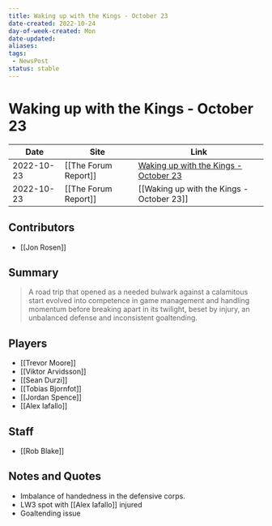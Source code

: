 ```yaml
---
title: Waking up with the Kings - October 23
date-created: 2022-10-24
day-of-week-created: Mon
date-updated: 
aliases: 
tags:
 - NewsPost
status: stable
---
```


# Waking up with the Kings - October 23

| Date       | Site                 | Link                                                                                                     |
| ---------- | -------------------- | -------------------------------------------------------------------------------------------------------- |
| 2022-10-23 | [[The Forum Report]] | [Waking up with the Kings - October 23](https://theforumreport.com/waking-up-with-the-kings-october-23/) |
| 2022-10-23 | [[The Forum Report]] | [[Waking up with the Kings - October 23]]                                                                |

## Contributors
- [[Jon Rosen]]


## Summary
> A road trip that opened as a needed bulwark against a calamitous start evolved into competence in game management and handling momentum before breaking apart in its twilight, beset by injury, an unbalanced defense and inconsistent goaltending.


## Players
- [[Trevor Moore]]
- [[Viktor Arvidsson]]
- [[Sean Durzi]]
- [[Tobias Bjornfot]]
- [[Jordan Spence]]
- [[Alex Iafallo]]


## Staff
- [[Rob Blake]]


## Notes and Quotes
- Imbalance of handedness in the defensive corps.
- LW3 spot with [[Alex Iafallo]] injured
- Goaltending issue


